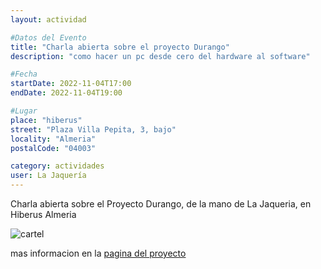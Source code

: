 ```yaml
---
layout: actividad

#Datos del Evento
title: "Charla abierta sobre el proyecto Durango"
description: "como hacer un pc desde cero del hardware al software"

#Fecha
startDate: 2022-11-04T17:00
endDate: 2022-11-04T19:00

#Lugar
place: "hiberus"
street: "Plaza Villa Pepita, 3, bajo"
locality: "Almeria"
postalCode: "04003"

category: actividades
user: La Jaquería
---
```


Charla abierta sobre el Proyecto Durango, de la mano de La Jaqueria, en Hiberus Almeria


![cartel](https://lajaqueria.org/recursos/varios/durango.png)

mas informacion en la [pagina del proyecto](https://lajaqueria.org/proyectos/2022/07/13/Durango.html)
